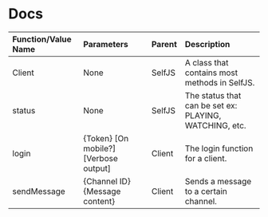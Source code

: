 # Docs
| Function/Value Name      | Parameters                            | Parent  | Description                                             |
| :----------------------- | :------------------------------------ | :------ | :------------------------------------------------------ |
| Client                   | None                                  | SelfJS  | A class that contains most methods in SelfJS.           |
| status                   | None                                  | SelfJS  | The status  that can be set ex: PLAYING, WATCHING, etc. |
| login                    | {Token} [On mobile?] [Verbose output] | Client  | The login function for a client.                        |
| sendMessage              | {Channel ID} {Message content}        | Client  | Sends a message to a certain channel.                   |
